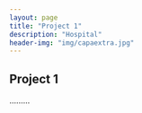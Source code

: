 ```yaml
---
layout: page
title: "Project 1"
description: "Hospital"
header-img: "img/capaextra.jpg"
---
```


<h2>Project 1</h2>

.........